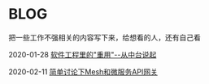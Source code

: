 # BLOG
把一些工作不强相关的内容写下来，给想看的人，还有自己看

2020-01-28 [软件工程里的"重用"--从中台说起](reuse-in-software-engineering.md)

2020-02-11 [简单讨论下Mesh和微服务API网关](mesh-and-api-gateway.md)

